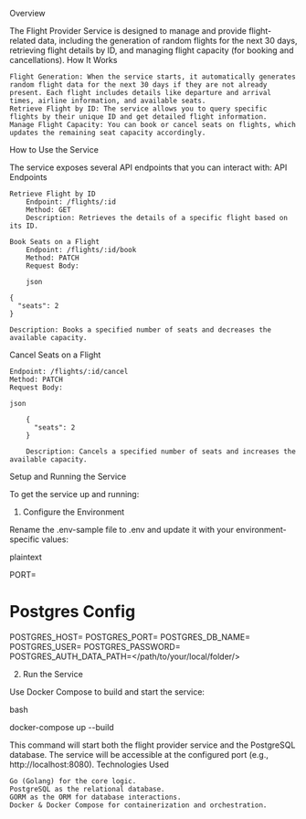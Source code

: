 Overview

The Flight Provider Service is designed to manage and provide flight-related data, including the generation of random flights for the next 30 days, retrieving flight details by ID, and managing flight capacity (for booking and cancellations).
How It Works

    Flight Generation: When the service starts, it automatically generates random flight data for the next 30 days if they are not already present. Each flight includes details like departure and arrival times, airline information, and available seats.
    Retrieve Flight by ID: The service allows you to query specific flights by their unique ID and get detailed flight information.
    Manage Flight Capacity: You can book or cancel seats on flights, which updates the remaining seat capacity accordingly.

How to Use the Service

The service exposes several API endpoints that you can interact with:
API Endpoints

    Retrieve Flight by ID
        Endpoint: /flights/:id
        Method: GET
        Description: Retrieves the details of a specific flight based on its ID.

    Book Seats on a Flight
        Endpoint: /flights/:id/book
        Method: PATCH
        Request Body:

        json

    {
      "seats": 2
    }

    Description: Books a specified number of seats and decreases the available capacity.

Cancel Seats on a Flight

    Endpoint: /flights/:id/cancel
    Method: PATCH
    Request Body:

    json

        {
          "seats": 2
        }

        Description: Cancels a specified number of seats and increases the available capacity.

Setup and Running the Service

To get the service up and running:

1. Configure the Environment

Rename the .env-sample file to .env and update it with your environment-specific values:

plaintext

PORT=<your-host-port>

# Postgres Config

POSTGRES_HOST=<your-postgres-host>
POSTGRES_PORT=<your-postgres-port>
POSTGRES_DB_NAME=<your-postgres-db-name>
POSTGRES_USER=<your-postgres-user>
POSTGRES_PASSWORD=<your-postgres-password>
POSTGRES_AUTH_DATA_PATH=</path/to/your/local/folder/>

2. Run the Service

Use Docker Compose to build and start the service:

bash

docker-compose up --build

This command will start both the flight provider service and the PostgreSQL database. The service will be accessible at the configured port (e.g., http://localhost:8080).
Technologies Used

    Go (Golang) for the core logic.
    PostgreSQL as the relational database.
    GORM as the ORM for database interactions.
    Docker & Docker Compose for containerization and orchestration.
